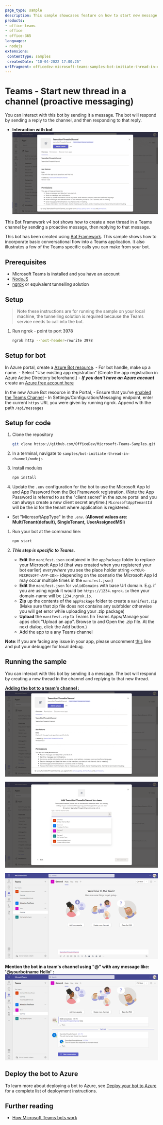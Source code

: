 ```yaml
---
page_type: sample
description: This sample showcases feature on how to start new message thread inside teams channel.
products:
- office-teams
- office
- office-365
languages:
- nodejs
extensions:
 contentType: samples
 createdDate: "10-04-2022 17:00:25"
urlFragment: officedev-microsoft-teams-samples-bot-initiate-thread-in-channel-nodejs
---
```


# Teams - Start new thread in a channel (proactive messaging)

You can interact with this bot by sending it a message. The bot will respond by sending a reply to the channel, and then responding to that reply.

- **Interaction with bot**
 ![Teams Thread](Images/TeamsThread.gif)

This Bot Framework v4 bot shows how to create a new thread in a Teams channel by sending a proactive message, then replying to that message.

This bot has been created using [Bot Framework](https://dev.botframework.com). This sample shows
how to incorporate basic conversational flow into a Teams application. It also illustrates a few of the Teams specific calls you can make from your bot.

## Prerequisites

- Microsoft Teams is installed and you have an account
- [NodeJS](https://nodejs.org/en/)
- [ngrok](https://ngrok.com/) or equivalent tunnelling solution

## Setup

> Note these instructions are for running the sample on your local machine, the tunnelling solution is required because
the Teams service needs to call into the bot.

1) Run ngrok - point to port 3978

    ```bash
    ngrok http --host-header=rewrite 3978
    ```

## Setup for bot
In Azure portal, create a [Azure Bot resource](https://docs.microsoft.com/en-us/azure/bot-service/bot-service-quickstart-registration).
    - For bot handle, make up a name.
    - Select "Use existing app registration" (Create the app registration in Azure Active Directory beforehand.)
    - __*If you don't have an Azure account*__ create an [Azure free account here](https://azure.microsoft.com/en-us/free/)
    
   In the new Azure Bot resource in the Portal, 
    - Ensure that you've [enabled the Teams Channel](https://learn.microsoft.com/en-us/azure/bot-service/channel-connect-teams?view=azure-bot-service-4.0)
    - In Settings/Configuration/Messaging endpoint, enter the current `https` URL you were given by running ngrok. Append with the path `/api/messages`

## Setup for code
1) Clone the repository

    ```bash
    git clone https://github.com/OfficeDev/Microsoft-Teams-Samples.git
    ```

1) In a terminal, navigate to `samples/bot-initiate-thread-in-channel/nodejs`

1) Install modules

    ```bash
    npm install
    ```

1) Update the `.env` configuration for the bot to use the Microsoft App Id and App Password from the Bot Framework registration. (Note the App Password is referred to as the "client secret" in the azure portal and you can always create a new client secret anytime.) `MicrosoftAppTenantId` will be the id for the tenant where application is registered.
- Set "MicrosoftAppType" in the `.env`. (**Allowed values are: MultiTenant(default), SingleTenant, UserAssignedMSI**)


1) Run your bot at the command line:

    ```bash
    npm start
    ```

1) __*This step is specific to Teams.*__
    - **Edit** the `manifest.json` contained in the  `appPackage` folder to replace your Microsoft App Id (that was created when you registered your bot earlier) *everywhere* you see the place holder string `<<YOUR-MICROSOFT-APP-ID>>` (depending on the scenario the Microsoft App Id may occur multiple times in the `manifest.json`)
    - **Edit** the `manifest.json` for `validDomains` with base Url domain. E.g. if you are using ngrok it would be `https://1234.ngrok.io` then your domain-name will be `1234.ngrok.io`.
    - **Zip** up the contents of the `appPackage` folder to create a `manifest.zip` (Make sure that zip file does not contains any subfolder otherwise you will get error while uploading your .zip package)
    - **Upload** the `manifest.zip` to Teams (In Teams Apps/Manage your apps click "Upload an app". Browse to and Open the .zip file. At the next dialog, click the Add button.)
    - Add the app to a any Teams channel

**Note**: If you are facing any issue in your app, please uncomment [this](https://github.com/OfficeDev/Microsoft-Teams-Samples/blob/main/samples/bot-initiate-thread-in-channel/nodejs/index.js#L46) line and put your debugger for local debug.

## Running the sample

You can interact with this bot by sending it a message. The bot will respond by creating a new thread in the channel and replying to that new thread.

**Adding the bot to a team's channel :**
![add-App ](Images/add-App.png)

![add-App-To-Teams-Channel ](Images/add-App-To-Teams-Channel.png)

![added-App ](Images/added-App.png)

**Mention the bot in a team's channel using "@" with any message like: '@yourbotname Hello' :**
![mentionedBot-NewThread ](Images/mentionedBot-NewThread.png)


## Deploy the bot to Azure

To learn more about deploying a bot to Azure, see [Deploy your bot to Azure](https://aka.ms/azuredeployment) for a complete list of deployment instructions.

## Further reading

- [How Microsoft Teams bots work](https://docs.microsoft.com/en-us/azure/bot-service/bot-builder-basics-teams?view=azure-bot-service-4.0&tabs=javascript)